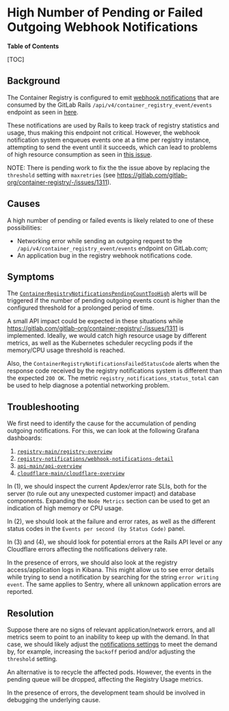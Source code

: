 # High Number of Pending or Failed Outgoing Webhook Notifications

**Table of Contents**

[TOC]

## Background

The Container Registry is configured to emit [webhook notifications](https://gitlab.com/gitlab-org/container-registry/-/blob/master/docs/notifications.md?ref_type=heads)
that are consumed by the GitLab Rails `/api/v4/container_registry_event/events` endpoint as seen in [here](https://gitlab.com/gitlab-com/gl-infra/k8s-workloads/gitlab-com/-/blob/master/releases/gitlab/values/values.yaml.gotmpl#L206).

These notifications are used by Rails to keep track of registry statistics and usage, thus making this endpoint not critical.
However, the webhook notification system enqueues events one at a time per registry instance, attempting to
send the event until it succeeds, which can lead to problems of high resource consumption as seen in
[this issue](https://gitlab.com/gitlab-org/container-registry/-/issues/1210).

NOTE:
There is pending work to fix the the issue above by replacing the `threshold` setting with `maxretries` (see https://gitlab.com/gitlab-org/container-registry/-/issues/1311).

## Causes

A high number of pending or failed events is likely related to one of these possibilities:

- Networking error while sending an outgoing request to the `/api/v4/container_registry_event/events` endpoint on GitLab.com;
- An application bug in the registry webhook notifications code.

## Symptoms

The [`ContainerRegistryNotificationsPendingCountTooHigh`](../../mimir-rules/gitlab-gprd/registry/registry-notifications.yml) alerts will be triggered if the number of
pending outgoing events count is higher than the configured threshold for a prolonged period of time.

A small API impact could be expected in these situations while https://gitlab.com/gitlab-org/container-registry/-/issues/1311 is implemented.
Ideally, we would catch high resource usage by different metrics, as well as the Kubernetes scheduler recycling pods
if the memory/CPU usage threshold is reached.

Also, the `ContainerRegistryNotificationsFailedStatusCode` alerts when the response code received by the registry notifications system is
different than the expected `200 OK`. The metric `registry_notifications_status_total` can be used to help diagnose a potential networking problem.

## Troubleshooting

We first need to identify the cause for the accumulation of pending outgoing notifications. For this, we can look at the following Grafana dashboards:

1. [`registry-main/registry-overview`](https://dashboards.gitlab.net/d/registry-main/registry-overview)
1. [`registry-notifications/webhook-notifications-detail`](https://dashboards.gitlab.net/d/registry-notifications/webhook-notifications-detail)
1. [`api-main/api-overview`](https://dashboards.gitlab.net/d/api-main/api-overview)
1. [`cloudflare-main/cloudflare-overview`](https://dashboards.gitlab.net/d/cloudflare-main/cloudflare-overview)

In (1), we should inspect the current Apdex/error rate SLIs, both for the server (to rule out any unexpected customer impact) and database components.
Expanding the `Node Metrics` section can be used to get an indication of high memory or CPU usage.

In (2), we should look at the failure and error rates, as well as the different status codes in the `Events per second (by Status Code)` panel.

In (3) and (4), we should look for potential errors at the Rails API level or any Cloudflare errors affecting the notifications delivery rate.

In the presence of errors, we should also look at the registry access/application logs in Kibana. This might allow us to see error details while trying to send a notification
by searching for the string `error writing event`.
The same applies to Sentry, where all unknown application errors are reported.

## Resolution

Suppose there are no signs of relevant application/network errors, and all metrics seem to point to an inability to keep up with the demand. In that case, we should likely adjust the [notifications settings](https://gitlab.com/gitlab-org/container-registry/-/blob/master/docs/configuration.md#notifications) to meet the demand by, for example, increasing the `backoff` period and/or adjusting the `threshold` setting.

An alternative is to recycle the affected pods. However, the events in the pending queue will be dropped, affecting the
Registry Usage metrics.

In the presence of errors, the development team should be involved in debugging the underlying cause.
